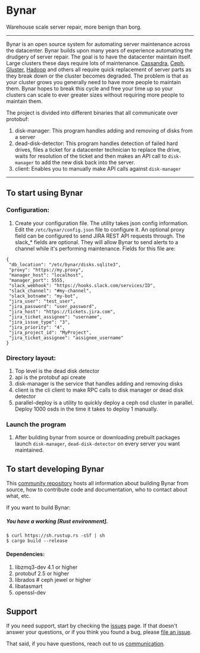 # Bynar
<!--<img src="">-->
Warehouse scale server repair, more benign than borg.

----

Bynar is an open source system for automating server maintenance
across the datacenter.  Bynar builds upon many years of experience
automating the drudgery of server repair. The goal is to have the
datacenter maintain itself.  Large clusters these days require
lots of maintenance.  [Cassandra], [Ceph], [Gluster], [Hadoop] and others
all require quick replacement of server parts as they break down or the cluster
becomes degraded.  The problem is that as your cluster grows you generally need to have more
people to maintain them.  Bynar hopes to break this cycle and
free your time up so your clusters can scale to ever greater sizes
without requiring more people to maintain them.  

The project is divided into different binaries that all communicate over protobuf:
1. disk-manager: This program handles adding and removing of disks from a server
2. dead-disk-detector:  This program handles detection of failed hard drives, files a ticket
for a datacenter technician to replace the drive, waits for resolution of the ticket and
then makes an API call to `disk-manager` to add the new disk back into the server.
3. client: Enables you to manually make API calls against `disk-manager`


----

## To start using Bynar

### Configuration:
1. Create your configuration file.  The utility takes json config
information.  Edit the `/etc/bynar/config.json` file to configure it.
An optional proxy field can be configured to send JIRA REST API requests through.
The slack_* fields are optional.  They will allow Bynar to send alerts to a
channel while it's performing maintenance.
Fields for this file are:
```
{
 "db_location": "/etc/bynar/disks.sqlite3",
 "proxy": "https://my.proxy",
 "manager_host": "localhost",
 "manager_port": 5555,
 "slack_webhook": "https://hooks.slack.com/services/ID",
 "slack_channel": "#my-channel",
 "slack_botname": "my-bot",
 "jira_user": "test_user",
 "jira_password": "user_password",
 "jira_host": "https://tickets.jira.com",
 "jira_ticket_assignee": "username",
 "jira_issue_type": "3",
 "jira_priority": "4",
 "jira_project_id": "MyProject",
 "jira_ticket_assignee": "assignee_username"
}
```
### Directory layout:
1. Top level is the dead disk detector
2. api is the protobuf api create
3. disk-manager is the service that handles adding and removing disks
4. client is the cli client to make RPC calls to disk manager or dead disk detector
5. parallel-deploy is a utility to quickly deploy a ceph osd cluster in parallel.  
Deploy 1000 osds in the time it takes to deploy 1 manually.

### Launch the program
1. After building bynar from source or downloading prebuilt packages
launch `disk-manager`, `dead-disk-detector` on every server you want
maintained.

## To start developing Bynar

This [community repository] hosts all information about
building Bynar from source, how to contribute code
and documentation, who to contact about what, etc.

If you want to build Bynar:

##### You have a working [Rust environment].

```
$ curl https://sh.rustup.rs -sSf | sh
$ cargo build --release
```
#### Dependencies:
1. libzmq3-dev  4.1 or higher
2. protobuf  2.5 or higher
3. librados  # ceph jewel or higher
4. libatasmart
5. openssl-dev


## Support

If you need support, start by checking the [issues] page.
If that doesn't answer your questions, or if you think you found a bug,
please [file an issue].

That said, if you have questions, reach out to us
[communication].

[Cassandra]: http://cassandra.apache.org/
[Ceph]: http://docs.ceph.com/docs/master/
[Hadoop]: http://hadoop.apache.org/
[Gluster]: https://www.gluster.org/
[communication]: https://github.com/cholcombe973/bynar/blob/master/communication.md
[community repository]: https://github.com/cholcombe973/bynar
[developer's documentation]: https://github.com/cholcombe973/blob/master/devel.md
[file an issue]: https://github.com/cholcombe973/bynar/issues/new
[issues]: https://github.com/cholcombe973/bynar/issues
